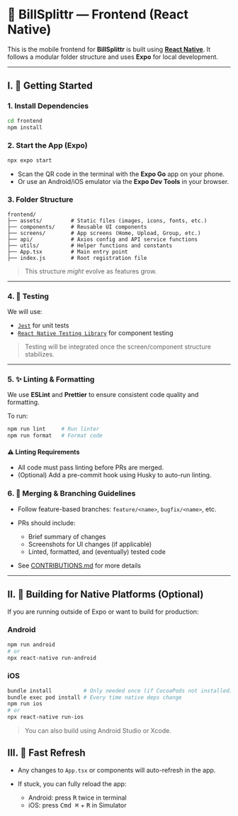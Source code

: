 
# 📲 BillSplittr — Frontend (React Native)

This is the mobile frontend for **BillSplittr** is built using [**React Native**](https://reactnative.dev). It follows a modular folder structure and uses **Expo** for local development.

---

## I. 🚀 Getting Started

### 1. Install Dependencies

```bash
cd frontend
npm install
```

### 2. Start the App (Expo)

```bash
npx expo start
```

* Scan the QR code in the terminal with the **Expo Go** app on your phone.
* Or use an Android/iOS emulator via the **Expo Dev Tools** in your browser.

### 3. Folder Structure

```
frontend/
├── assets/         # Static files (images, icons, fonts, etc.)
├── components/     # Reusable UI components
├── screens/        # App screens (Home, Upload, Group, etc.)
├── api/            # Axios config and API service functions
├── utils/          # Helper functions and constants
├── App.tsx         # Main entry point
├── index.js        # Root registration file
```

> This structure *might* evolve as features grow.

---

### 4. 🧪 Testing

We will use:

* [`Jest`](https://jestjs.io/) for unit tests
* [`React Native Testing Library`](https://testing-library.com/docs/react-native-testing-library/intro/) for component testing

> Testing will be integrated once the screen/component structure stabilizes.

---

### 5. ✨ Linting & Formatting

We use **ESLint** and **Prettier** to ensure consistent code quality and formatting.

To run:

```bash
npm run lint     # Run linter
npm run format   # Format code
```

#### ⚠️ Linting Requirements

* All code must pass linting before PRs are merged.
* (Optional) Add a pre-commit hook using Husky to auto-run linting.

### 6. 🧩 Merging & Branching Guidelines

* Follow feature-based branches: `feature/<name>`, `bugfix/<name>`, etc.
* PRs should include:

  * Brief summary of changes
  * Screenshots for UI changes (if applicable)
  * Linted, formatted, and (eventually) tested code
* See [CONTRIBUTIONS.md](../CONTRIBUTIONS.md) for more details

---


## II. 📱 Building for Native Platforms (Optional)

If you are running outside of Expo or want to build for production:

### Android

```bash
npm run android
# or
npx react-native run-android
```

### iOS

```bash
bundle install          # Only needed once (if CocoaPods not installed)
bundle exec pod install # Every time native deps change
npm run ios
# or
npx react-native run-ios
```

> You can also build using Android Studio or Xcode.


## III. 🔁 Fast Refresh

* Any changes to `App.tsx` or components will auto-refresh in the app.
* If stuck, you can fully reload the app:

  * Android: press <kbd>R</kbd> twice in terminal
  * iOS: press <kbd>Cmd ⌘</kbd> + <kbd>R</kbd> in Simulator

